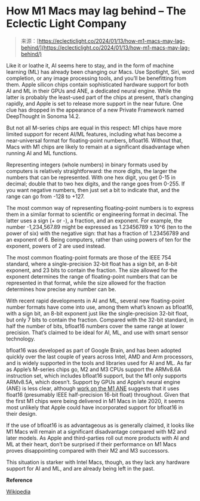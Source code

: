 <!--yml
category: 未分类
date: 2024-05-27 14:45:24
-->

# How M1 Macs may lag behind – The Eclectic Light Company

> 来源：[https://eclecticlight.co/2024/01/13/how-m1-macs-may-lag-behind/](https://eclecticlight.co/2024/01/13/how-m1-macs-may-lag-behind/)

Like it or loathe it, AI seems here to stay, and in the form of machine learning (ML) has already been changing our Macs. Use Spotlight, Siri, word completion, or any image processing tools, and you’ll be benefitting from them. Apple silicon chips contain sophisticated hardware support for both AI and ML in their GPUs and ANE, a dedicated neural engine. While the latter is probably the least-used part of the chips at present, that’s changing rapidly, and Apple is set to release more support in the near future. One clue has dropped in the appearance of a new Private Framework named DeepThought in Sonoma 14.2.

But not all M-series chips are equal in this respect: M1 chips have more limited support for recent AI/ML features, including what has become a near-universal format for floating-point numbers, bfloat16\. Without that, Macs with M1 chips are likely to remain at a significant disadvantage when running AI and ML functions.

Representing integers (whole numbers) in binary formats used by computers is relatively straightforward: the more digits, the larger the numbers that can be represented. With one hex digit, you get 0-15 in decimal; double that to two hex digits, and the range goes from 0-255\. If you want negative numbers, then just set a bit to indicate that, and the range can go from -128 to +127.

The most common way of representing floating-point numbers is to express them in a similar format to scientific or engineering format in decimal. The latter uses a sign (+ or -), a fraction, and an exponent. For example, the number -1,234,567.89 might be expressed as 1.23456789 x 10^6 (ten to the power of six) with the negative sign: that has a fraction of 1.23456789 and an exponent of 6\. Being computers, rather than using powers of ten for the exponent, powers of 2 are used instead.

The most common floating-point formats are those of the IEEE 754 standard, where a single-precision 32-bit float has a sign bit, an 8-bit exponent, and 23 bits to contain the fraction. The size allowed for the exponent determines the range of floating-point numbers that can be represented in that format, while the size allowed for the fraction determines how precise any number can be.

With recent rapid developments in AI and ML, several new floating-point number formats have come into use, among them what’s known as bfloat16, with a sign bit, an 8-bit exponent just like the single-precision 32-bit float, but only 7 bits to contain the fraction. Compared with the 32-bit standard, in half the number of bits, bfloat16 numbers cover the same range at lower precision. That’s claimed to be ideal for AI, ML, and use with smart sensor technology.

bfloat16 was developed as part of Google Brain, and has been adopted quickly over the last couple of years across Intel, AMD and Arm processors, and is widely supported in the tools and libraries used for AI and ML. As far as Apple’s M-series chips go, M2 and M3 CPUs support the ARMv8.6A instruction set, which includes bfloat16 support, but the M1 only supports ARMv8.5A, which doesn’t. Support by GPUs and Apple’s neural engine (ANE) is less clear, although [work on the M1 ANE](https://github.com/hollance/neural-engine/blob/master/docs/16-bit.md) suggests that it uses float16 (presumably IEEE half-precision 16-bit float) throughout. Given that the first M1 chips were being delivered in M1 Macs in late 2020, it seems most unlikely that Apple could have incorporated support for bfloat16 in their design.

If the use of bfloat16 is as advantageous as is generally claimed, it looks like M1 Macs will remain at a significant disadvantage compared with M2 and later models. As Apple and third-parties roll out more products with AI and ML at their heart, don’t be surprised if their performance on M1 Macs proves disappointing compared with their M2 and M3 successors.

This situation is starker with Intel Macs, though, as they lack any hardware support for AI and ML, and are already being left in the past.

**Reference**

[Wikipedia](https://en.wikipedia.org/wiki/Bfloat16_floating-point_format)